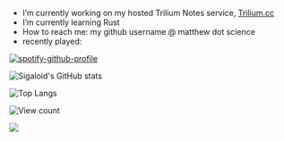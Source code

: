 - I’m currently working on my hosted Trilium Notes service, [Trilium.cc](https://trilium.cc/paid-hosting)
- I’m currently learning Rust
- How to reach me: my github username @ matthew dot science
- recently played:

[![spotify-github-profile](https://spotify-github-profile.vercel.app/api/view?uid=9hs9tx098l0cdqcbd0wd7yngh&cover_image=false&theme=default&bar_color=f57900&bar_color_cover=true)](https://github.com/kittinan/spotify-github-profile)

![Sigaloid's GitHub stats](https://github-readme-stats.vercel.app/api?username=sigaloid&show_icons=true&theme=cobalt?count_private=true)

![Top Langs](https://github-readme-stats.vercel.app/api/top-langs/?username=sigaloid&layout=compact&hide=html&theme=cobalt&exclude_repo=newGamestonkTerminal)

![View count](https://komarev.com/ghpvc/?username=sigaloid&color=blue)

![](https://hit.yhype.me/github/profile?user_id=69441971)
